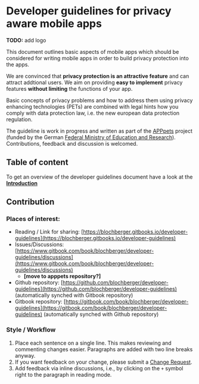 # Developer guidelines for privacy aware mobile apps

**TODO:** add logo

This document outlines basic aspects of mobile apps which should be considered for writing mobile apps in order to build privacy protection into the apps.

We are convinced that **privacy protection is an attractive feature** and can attract addtional users. We aim on providing **easy to implement** privacy features **without limiting** the functions of your app.

Basic concepts of privacy problems and how to address them using privacy enhancing technologies (PETs) are combined with legal hints how you comply with data protection law, i.e. the new european data protection regulation.

The guideline is work in progress and written as part of the [APPpets](http://app-pets.org/home/) project (funded by the German [Federal Ministry of Education and Research](https://www.bmbf.de/en/index.html)). Contributions, feedback and discussion is welcomed.

## Table of content
To get an overview of the developer guidelines document have a look at the **[Introduction](./Introduction.md)**

## Contribution

### Places of interest:

* Reading / Link for sharing: [https://blochberger.gitbooks.io/developer-guidelines](https://blochberger.gitbooks.io/developer-guidelines)
* Issues/Discussions: [https://www.gitbook.com/book/blochberger/developer-guidelines/discussions](https://www.gitbook.com/book/blochberger/developer-guidelines/discussions)
    * **[move to apppets repository?]**
* Github repository: [https://github.com/blochberger/developer-guidelines](https://github.com/blochberger/developer-guidelines) (automatically synched with Gitbook repository)
* Gitbook repository: [https://gitbook.com/book/blochberger/developer-guidelines](https://gitbook.com/book/blochberger/developer-guidelines) (automatically synched with Github repository)

### Style / Workflow

1. Place each sentence on a single line. This makes reviewing and commenting changes easier. Paragraphs are added with two line breaks anyway.
2. If you want feedback on your change, please submit a [Change Request](https://help.gitbook.com/books/what-are-change-requests.html).
3. Add feedback via inline discussions, i.e., by clicking on the `+` symbol right to the paragraph in reading mode.

